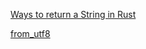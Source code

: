 
[Ways to return a String in Rust](https://stackoverflow.com/questions/43079077/proper-way-to-return-a-new-string-in-rust)

[from_utf8](https://doc.rust-lang.org/std/str/fn.from_utf8.html)
